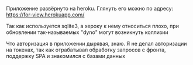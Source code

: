 Приложение развёрнуто на heroku. Глянуть его можно по адресу: https://for-view.herokuapp.com/

Так как используется sqlite3, а хероку к нему относиться плохо, при обновлении так-называемых "dyno" могут возникнуть коллизии

Что авторизация в приложении дырявая, знаю. Я не делал авторизации на токенах, так как отрабатывал обработку запросов с фронта, поддержку SPA и знакомился с базами данных